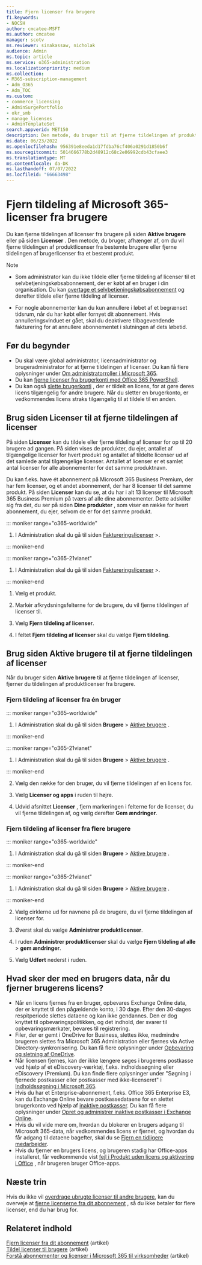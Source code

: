 ```yaml
---
title: Fjern licenser fra brugere
f1.keywords:
- NOCSH
author: cmcatee-MSFT
ms.author: cmcatee
manager: scotv
ms.reviewer: sinakassaw, nicholak
audience: Admin
ms.topic: article
ms.service: o365-administration
ms.localizationpriority: medium
ms.collection:
- M365-subscription-management
- Adm_O365
- Adm_TOC
ms.custom:
- commerce_licensing
- AdminSurgePortfolio
- okr_smb
- manage_licenses
- AdminTemplateSet
search.appverid: MET150
description: Den metode, du bruger til at fjerne tildelingen af produktlicenser, afhænger af, om du fjerner tildelingen af licenser fra bestemte brugere eller fra et bestemt produkt.
ms.date: 06/23/2022
ms.openlocfilehash: 956391e8eeda1d17fdba76cf406a0291d1850b6f
ms.sourcegitcommit: 5014666778b2d48912c68c2e06992cdb43cfaee3
ms.translationtype: MT
ms.contentlocale: da-DK
ms.lasthandoff: 07/07/2022
ms.locfileid: "66663498"
---
```

# <a name="unassign-microsoft-365-licenses-from-users"></a>Fjern tildeling af Microsoft 365-licenser fra brugere

Du kan fjerne tildelingen af licenser fra brugere på siden **Aktive brugere** eller på siden **Licenser** . Den metode, du bruger, afhænger af, om du vil fjerne tildelingen af produktlicenser fra bestemte brugere eller fjerne tildelingen af brugerlicenser fra et bestemt produkt.

> [!NOTE]
> 
> - Som administrator kan du ikke tildele eller fjerne tildeling af licenser til et selvbetjeningskøbsabonnement, der er købt af en bruger i din organisation. Du kan [overtage et selvbetjeningskøbsabonnement](../../commerce/subscriptions/manage-self-service-purchases-admins.md#take-over-a-self-service-purchase-subscription) og derefter tildele eller fjerne tildeling af licenser.
> 
> - For nogle abonnementer kan du kun annullere i løbet af et begrænset tidsrum, når du har købt eller fornyet dit abonnement. Hvis annulleringsvinduet er gået, skal du deaktivere tilbagevendende fakturering for at annullere abonnementet i slutningen af dets løbetid.

## <a name="before-you-begin"></a>Før du begynder

- Du skal være global administrator, licensadministrator og brugeradministrator for at fjerne tildelingen af licenser. Du kan få flere oplysninger under [Om administratorroller i Microsoft 365](../add-users/about-admin-roles.md).
- Du kan [fjerne licenser fra brugerkonti med Office 365 PowerShell](../../enterprise/remove-licenses-from-user-accounts-with-microsoft-365-powershell.md).
- Du kan også [slette brugerkonti](../add-users/delete-a-user.md) , der er tildelt en licens, for at gøre deres licens tilgængelig for andre brugere. Når du sletter en brugerkonto, er vedkommendes licens straks tilgængelig til at tildele til en anden.

## <a name="use-the-licenses-page-to-unassign-licenses"></a>Brug siden Licenser til at fjerne tildelingen af licenser

På siden **Licenser** kan du tildele eller fjerne tildeling af licenser for op til 20 brugere ad gangen. På siden vises de produkter, du ejer, antallet af tilgængelige licenser for hvert produkt og antallet af tildelte licenser ud af det samlede antal tilgængelige licenser. Antallet af licenser er et samlet antal licenser for alle abonnementer for det samme produktnavn.

Du kan f.eks. have ét abonnement på Microsoft 365 Business Premium, der har fem licenser, og et andet abonnement, der har 8 licenser til det samme produkt. På siden **Licenser** kan du se, at du har i alt 13 licenser til Microsoft 365 Business Premium på tværs af alle dine abonnementer. Dette adskiller sig fra det, du ser på siden **Dine produkter** , som viser en række for hvert abonnement, du ejer, selvom de er for det samme produkt.

::: moniker range="o365-worldwide"

1. I Administration skal du gå til siden <a href="https://go.microsoft.com/fwlink/p/?linkid=842264" target="_blank">Faktureringslicenser</a>  \>.

::: moniker-end

::: moniker range="o365-21vianet"

1. I Administration skal du gå til siden <a href="https://go.microsoft.com/fwlink/p/?linkid=850625" target="_blank">Faktureringslicenser</a>  \>.

::: moniker-end

1. Vælg et produkt.

2. Markér afkrydsningsfelterne for de brugere, du vil fjerne tildelingen af licenser til.

3. Vælg **Fjern tildeling af licenser**.

4. I feltet **Fjern tildeling af licenser** skal du vælge **Fjern tildeling**.

## <a name="use-the-active-users-page-to-unassign-licenses"></a>Brug siden Aktive brugere til at fjerne tildelingen af licenser

Når du bruger siden **Aktive brugere** til at fjerne tildelingen af licenser, fjerner du tildelingen af produktlicenser fra brugere.

### <a name="unassign-licenses-from-one-user"></a>Fjern tildeling af licenser fra én bruger

::: moniker range="o365-worldwide"

1. I Administration skal du gå til siden **Brugere** \> <a href="https://go.microsoft.com/fwlink/p/?linkid=834822" target="_blank">Aktive brugere</a> .

::: moniker-end

::: moniker range="o365-21vianet"

1. I Administration skal du gå til siden **Brugere** \> <a href="https://go.microsoft.com/fwlink/p/?linkid=850628" target="_blank">Aktive brugere</a> .

::: moniker-end

2. Vælg den række for den bruger, du vil fjerne tildelingen af en licens for.

3. Vælg **Licenser og apps** i ruden til højre.

4. Udvid afsnittet **Licenser** , fjern markeringen i felterne for de licenser, du vil fjerne tildelingen af, og vælg derefter **Gem ændringer**.

### <a name="unassign-licenses-from-multiple-users"></a>Fjern tildeling af licenser fra flere brugere

::: moniker range="o365-worldwide"

1. I Administration skal du gå til siden **Brugere** \> <a href="https://go.microsoft.com/fwlink/p/?linkid=834822" target="_blank">Aktive brugere</a> .

::: moniker-end

::: moniker range="o365-21vianet"

1. I Administration skal du gå til siden **Brugere** \> <a href="https://go.microsoft.com/fwlink/p/?linkid=850628" target="_blank">Aktive brugere</a> .

::: moniker-end

2. Vælg cirklerne ud for navnene på de brugere, du vil fjerne tildelingen af licenser for.

3. Øverst skal du vælge **Administrer produktlicenser**.

4. I ruden **Administrer produktlicenser** skal du vælge **Fjern tildeling af alle** > **gem ændringer**.

5. Vælg **Udført** nederst i ruden.  

## <a name="what-happens-to-a-users-data-when-you-remove-their-license"></a>Hvad sker der med en brugers data, når du fjerner brugerens licens?

- Når en licens fjernes fra en bruger, opbevares Exchange Online data, der er knyttet til den pågældende konto, i 30 dage. Efter den 30-dages respitperiode slettes dataene og kan ikke gendannes. Den er dog knyttet til opbevaringspolitikken, og det indhold, der svarer til opbevaringsmærkater, bevares til registrering.
- Filer, der er gemt i OneDrive for Business, slettes ikke, medmindre brugeren slettes fra Microsoft 365 Administration eller fjernes via Active Directory-synkronisering. Du kan få flere oplysninger under [Opbevaring og sletning af OneDrive](/onedrive/retention-and-deletion).
- Når licensen fjernes, kan der ikke længere søges i brugerens postkasse ved hjælp af et eDiscovery-værktøj, f.eks. indholdssøgning eller eDiscovery (Premium). Du kan finde flere oplysninger under "Søgning i fjernede postkasser eller postkasser med ikke-licenseret" i [Indholdssøgning i Microsoft 365](../../compliance/content-search.md).
- Hvis du har et Enterprise-abonnement, f.eks. Office 365 Enterprise E3, kan du Exchange Online bevare postkassedataene for en slettet brugerkonto ved hjælp af [inaktive postkasser](../../compliance/inactive-mailboxes-in-office-365.md). Du kan få flere oplysninger under [Opret og administrer inaktive postkasser i Exchange Online](../../compliance/create-and-manage-inactive-mailboxes.md).
- Hvis du vil vide mere om, hvordan du blokerer en brugers adgang til Microsoft 365-data, når vedkommendes licens er fjernet, og hvordan du får adgang til dataene bagefter, skal du se [Fjern en tidligere medarbejder](../add-users/remove-former-employee.md).
- Hvis du fjerner en brugers licens, og brugeren stadig har Office-apps installeret, får vedkommende vist [fejl i Produkt uden licens og aktivering i Office](https://support.microsoft.com/office/0d23d3c0-c19c-4b2f-9845-5344fedc4380) , når brugeren bruger Office-apps.

## <a name="next-steps"></a>Næste trin

Hvis du ikke vil [overdrage ubrugte licenser til andre brugere](assign-licenses-to-users.md), kan du overveje at [fjerne licenserne fra dit abonnement](../../commerce/licenses/buy-licenses.md) , så du ikke betaler for flere licenser, end du har brug for.

## <a name="related-content"></a>Relateret indhold

[Fjern licenser fra dit abonnement](../../commerce/licenses/buy-licenses.md) (artikel)\
[Tildel licenser til brugere](assign-licenses-to-users.md) (artikel)\
[Forstå abonnementer og licenser i Microsoft 365 til virksomheder](../../commerce/licenses/subscriptions-and-licenses.md) (artikel)
